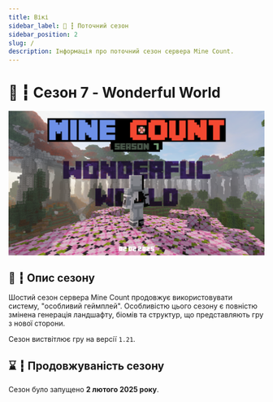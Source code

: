 ```yaml
---
title: Вікі
sidebar_label: 🌸 ┇ Поточний сезон
sidebar_position: 2
slug: /
description: Інформація про поточний сезон сервера Mine Count.
---
```

# 🌸 ┇ Сезон 7 - Wonderful World

![1738005858370](image/season/1738005858370.png)

## 📜 ┇ Опис сезону

Шостий сезон сервера Mine Count продовжує використовувати систему, "особливий геймплей". Особливістю цього сезону є повністю змінена генерація ландшафту, біомів та структур, що представляють гру з нової сторони.

Сезон виствітлює гру на версії `1.21`.

## ⌛ ┇ Продовжуваність сезону

Сезон було запущено **2 лютого 2025 року**.
